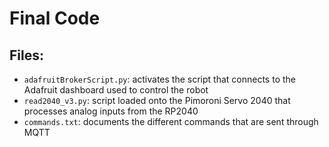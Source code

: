 # Final Code
## Files:
- `adafruitBrokerScript.py`: activates the script that connects to the Adafruit dashboard used to control the robot
- `read2040_v3.py`: script loaded onto the Pimoroni Servo 2040 that processes analog inputs from the RP2040
- `commands.txt`: documents the different commands that are sent through MQTT
